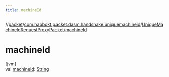```yaml
---
title: machineId
---
```

//[packet](../../../index.html)/[com.habbokt.packet.dasm.handshake.uniquemachineid](../index.html)/[UniqueMachineIdRequestProxyPacket](index.html)/[machineId](machine-id.html)



# machineId



[jvm]\
val [machineId](machine-id.html): [String](https://kotlinlang.org/api/latest/jvm/stdlib/kotlin/-string/index.html)





